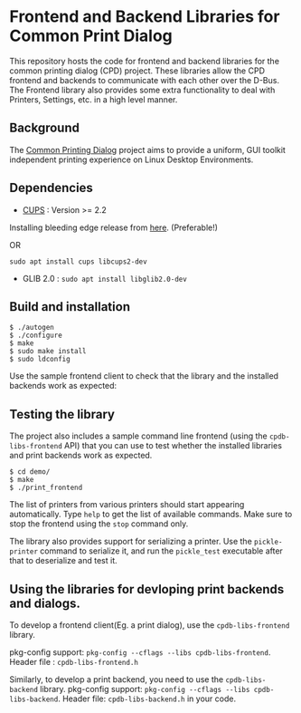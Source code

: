 # Frontend and Backend Libraries for Common Print Dialog

This repository hosts the code for frontend and backend libraries for the common printing dialog (CPD) project. These libraries allow the CPD frontend and backends to communicate with each other over the D-Bus.
The Frontend library also provides some extra functionality to deal with Printers, Settings, etc. in a high level manner.

## Background

The [Common Printing Dialog](https://wiki.ubuntu.com/CommonPrintingDialog) project aims to provide a uniform, GUI toolkit independent printing experience on Linux Desktop Environments.


## Dependencies

 - [CUPS](https://github.com/apple/cups/releases) : Version >= 2.2 
 
 Installing bleeding edge release from [here](https://github.com/apple/cups/releases). (Preferable!)
 
 OR

`sudo apt install cups libcups2-dev`

 - GLIB 2.0 :
`sudo apt install libglib2.0-dev`

 
## Build and installation


    $ ./autogen
    $ ./configure
    $ make
    $ sudo make install
    $ sudo ldconfig


Use the sample frontend client to check that the library and the installed backends work as expected:

## Testing the library

The project also includes a sample command line frontend (using the `cpdb-libs-frontend` API) that you can use to test whether the installed libraries and print backends work as expected.

    $ cd demo/
    $ make
    $ ./print_frontend

The list of printers from various printers should start appearing automatically. Type `help` to get the list of available commands. Make sure to stop the frontend using the `stop` command only.

The library also provides support for serializing a printer. Use the `pickle-printer` command to serialize it, and run the `pickle_test` executable after that to deserialize and test it.
    

## Using the libraries for devloping print backends and dialogs.

To develop a frontend client(Eg. a print dialog), use the `cpdb-libs-frontend` library.

pkg-config support: `pkg-config --cflags --libs cpdb-libs-frontend`.
Header file :  `cpdb-libs-frontend.h` 

Similarly, to develop a print backend, you need to use the `cpdb-libs-backend` library.
pkg-config support: `pkg-config --cflags --libs cpdb-libs-backend`.
Header file: `cpdb-libs-backend.h` in your code.